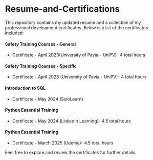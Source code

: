 # Resume-and-Certifications

This repository contains my updated resume and a collection of my professional development certificates. Below is a list of the certificates included:

#### Safety Training Courses - General
- Certificate - April 2023(University of Pavia - UniPV)- 4 total hours

#### Safety Training Courses - Specific
- Certificate - April 2023 (University of Pavia - UniPV)- 4 total hours
 
#### Introduction to SQL
- Certificate - May 2024 (SoloLearn)
 
#### Python Essential Training
- Certificate - May 2024 (LinkedIn Learning)- 4.5 total hours

#### Python Essential Training
- Certificate - March 2025 (Udemy)- 4.5 total hours
 

Feel free to explore and review the certificates for further details.
